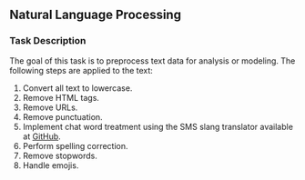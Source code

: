 ## Natural Language Processing

### Task Description

The goal of this task is to preprocess text data for analysis or modeling. The following steps are applied to the text:

1. Convert all text to lowercase.
2. Remove HTML tags.
3. Remove URLs.
4. Remove punctuation.
5. Implement chat word treatment using the SMS slang translator available at [GitHub](https://github.com/rishabhverma17/sms_slang_translator).
6. Perform spelling correction.
7. Remove stopwords.
8. Handle emojis.
